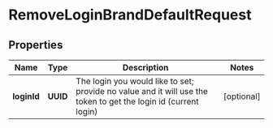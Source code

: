 

# RemoveLoginBrandDefaultRequest


## Properties

| Name | Type | Description | Notes |
|------------ | ------------- | ------------- | -------------|
|**loginId** | **UUID** | The login you would like to set; provide no value and it will use the token to get the login id (current login) |  [optional] |




